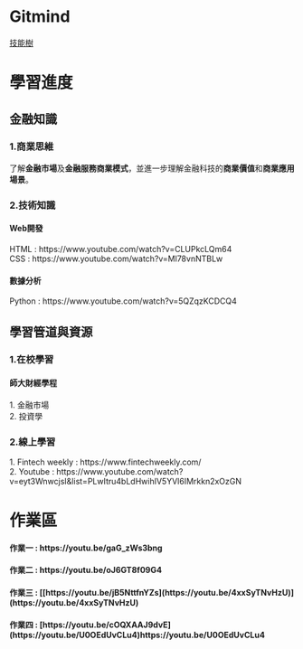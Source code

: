<h1> Gitmind </h1>

 [技能樹](https://gitmind.com/app/docs/mkuw8sv5?lang=tw)
<h1> 學習進度 </h1>
<h2> 金融知識 </h2>
<h3>1.商業思維<br></h3>
了解<b>金融市場</b>及<b>金融服務商業模式</b>，並進一步理解金融科技的<b>商業價值</b>和<b>商業應用場景</b>。
<h3>2.技術知識<br></h3>
<h4>Web開發<br></h4>
HTML : https://www.youtube.com/watch?v=CLUPkcLQm64<br>
CSS : https://www.youtube.com/watch?v=Ml78vnNTBLw
<h4>數據分析<br></h4>
Python : https://www.youtube.com/watch?v=5QZqzKCDCQ4
<h2> 學習管道與資源 </h2>
<h3>1.在校學習<br></h3>
<h4>師大財經學程<br></h4>
1. 金融市場<br>
2. 投資學
<h3>2.線上學習<br></h3>
1. Fintech weekly : https://www.fintechweekly.com/<br>
2. Youtube : https://www.youtube.com/watch?v=eyt3WnwcjsI&list=PLwItru4bLdHwihIV5YVl6IMrkkn2xOzGN
<h1> 作業區 </h1>
<h4>作業一 : https://youtu.be/gaG_zWs3bng<br></h4>
<h4>作業二 : https://youtu.be/oJ6GT8f09G4</h4>
<h4>作業三 : [[https://youtu.be/jB5NttfnYZs](https://youtu.be/4xxSyTNvHzU)](https://youtu.be/4xxSyTNvHzU)</h4>
<h4>作業四 : [https://youtu.be/cOQXAAJ9dvE](https://youtu.be/U0OEdUvCLu4)https://youtu.be/U0OEdUvCLu4</h4>

